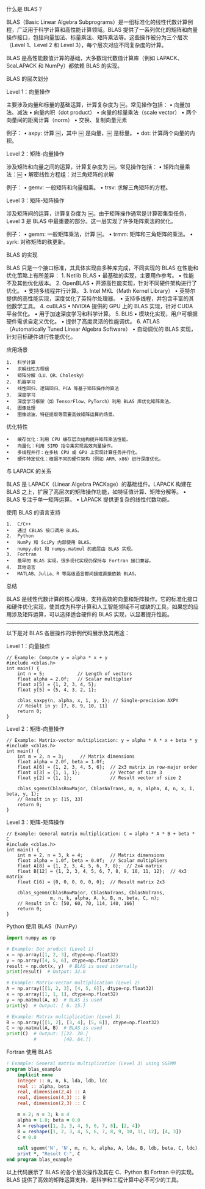 什么是 BLAS？

BLAS（Basic Linear Algebra Subprograms）是一组标准化的线性代数计算例程，广泛用于科学计算和高性能计算领域。BLAS 提供了一系列优化的矩阵和向量操作接口，包括向量加法、标量乘法、矩阵乘法等。这些操作被分为三个层次（Level 1、Level 2 和 Level 3），每个层次对应不同复杂度的计算。

BLAS 是高性能数值计算的基础，大多数现代数值计算库（例如 LAPACK、ScaLAPACK 和 NumPy）都依赖 BLAS 的实现。

BLAS 的层次划分

Level 1：向量操作

主要涉及向量和标量的基础运算，计算复杂度为 ￼。常见操作包括：
	•	向量加法、减法
	•	向量内积（dot product）
	•	向量的标量乘法（scale vector）
	•	两个向量间的距离计算（norm）
	•	交换、复制向量元素

例子：
	•	axpy: 计算 ￼，其中 ￼ 是向量，￼ 是标量。
	•	dot: 计算两个向量的内积。

Level 2：矩阵-向量操作

涉及矩阵和向量之间的运算，计算复杂度为 ￼。常见操作包括：
	•	矩阵向量乘法：￼
	•	解密线性方程组：对三角矩阵的求解

例子：
	•	gemv: 一般矩阵和向量相乘。
	•	trsv: 求解三角矩阵的方程。

Level 3：矩阵-矩阵操作

涉及矩阵间的运算，计算复杂度为 ￼。由于矩阵操作通常是计算密集型任务，Level 3 是 BLAS 中最重要的部分。这一层实现了许多矩阵乘法的优化。

例子：
	•	gemm: 一般矩阵乘法，计算 ￼。
	•	trmm: 矩阵和三角矩阵的乘法。
	•	syrk: 对称矩阵的秩更新。

BLAS 的实现

BLAS 只是一个接口标准，其具体实现由多种库完成，不同实现的 BLAS 在性能和优化策略上有所差异：
	1.	Netlib BLAS
	•	最基础的实现，主要用作参考。
	•	性能不及其他优化版本。
	2.	OpenBLAS
	•	开源高性能实现，针对不同硬件架构进行了优化。
	•	支持多线程并行计算。
	3.	Intel MKL（Math Kernel Library）
	•	英特尔提供的高性能实现，深度优化了英特尔处理器。
	•	支持多线程，并包含丰富的其他数学工具。
	4.	cuBLAS
	•	NVIDIA 提供的 GPU 上的 BLAS 实现，针对 CUDA 平台优化。
	•	用于加速深度学习和科学计算。
	5.	BLIS
	•	模块化实现，用户可根据硬件需求自定义优化。
	•	提供了高度灵活的性能调优。
	6.	ATLAS（Automatically Tuned Linear Algebra Software）
	•	自动调优的 BLAS 实现，针对目标硬件进行性能优化。

应用场景

	1.	科学计算
	•	求解线性方程组
	•	矩阵分解（LU、QR、Cholesky）
	2.	机器学习
	•	线性回归、逻辑回归、PCA 等基于矩阵操作的算法
	3.	深度学习
	•	深度学习框架（如 TensorFlow、PyTorch）利用 BLAS 库优化矩阵乘法。
	4.	图像处理
	•	图像滤波、特征提取等需要高效矩阵运算的场景。

优化特性

	•	缓存优化：利用 CPU 缓存层次结构提升矩阵乘法性能。
	•	向量化：利用 SIMD 指令集实现高效向量操作。
	•	多线程并行：在多核 CPU 或 GPU 上实现计算任务并行化。
	•	硬件特定优化：根据不同的硬件架构（例如 ARM、x86）进行深度优化。

与 LAPACK 的关系

BLAS 是 LAPACK（Linear Algebra PACKage）的基础组件。LAPACK 构建在 BLAS 之上，扩展了高层次的矩阵操作功能，如特征值计算、矩阵分解等。
	•	BLAS 专注于单一矩阵运算。
	•	LAPACK 提供更复杂的线性代数功能。

使用 BLAS 的语言支持

	1.	C/C++
	•	通过 CBLAS 接口调用 BLAS。
	2.	Python
	•	NumPy 和 SciPy 内部使用 BLAS。
	•	numpy.dot 和 numpy.matmul 的底层由 BLAS 实现。
	3.	Fortran
	•	最早的 BLAS 实现，很多现代实现仍保持与 Fortran 接口兼容。
	4.	其他语言
	•	MATLAB、Julia、R 等高级语言都间接或直接依赖 BLAS。

总结

BLAS 是线性代数计算的核心模块，支持高效的向量和矩阵操作。它的标准化接口和硬件优化实现，使其成为科学计算和人工智能领域不可或缺的工具。如果您的应用涉及矩阵运算，可以选择适合硬件的 BLAS 实现，以显著提升性能。

---

以下是对 BLAS 各层操作的示例代码展示及其用途：

Level 1：向量操作
```
// Example: Compute y = alpha * x + y
#include <cblas.h>
int main() {
    int n = 5;            // Length of vectors
    float alpha = 2.0f;   // Scalar multiplier
    float x[5] = {1, 2, 3, 4, 5};
    float y[5] = {5, 4, 3, 2, 1};
    
    cblas_saxpy(n, alpha, x, 1, y, 1); // Single-precision AXPY
    // Result in y: [7, 8, 9, 10, 11]
    return 0;
}
```
Level 2：矩阵-向量操作
```
// Example: Matrix-vector multiplication: y = alpha * A * x + beta * y
#include <cblas.h>
int main() {
    int m = 2, n = 3;      // Matrix dimensions
    float alpha = 2.0f, beta = 1.0f;
    float A[6] = {1, 2, 3, 4, 5, 6};  // 2x3 matrix in row-major order
    float x[3] = {1, 1, 1};           // Vector of size 3
    float y[2] = {1, 1};              // Result vector of size 2
    
    cblas_sgemv(CblasRowMajor, CblasNoTrans, m, n, alpha, A, n, x, 1, beta, y, 1);
    // Result in y: [15, 33]
    return 0;
}
```
Level 3：矩阵-矩阵操作
```
// Example: General matrix multiplication: C = alpha * A * B + beta * C
#include <cblas.h>
int main() {
    int m = 2, n = 3, k = 4;          // Matrix dimensions
    float alpha = 1.0f, beta = 0.0f;  // Scalar multipliers
    float A[8] = {1, 2, 3, 4, 5, 6, 7, 8};  // 2x4 matrix
    float B[12] = {1, 2, 3, 4, 5, 6, 7, 8, 9, 10, 11, 12};  // 4x3 matrix
    float C[6] = {0, 0, 0, 0, 0, 0};  // Result matrix 2x3
    
    cblas_sgemm(CblasRowMajor, CblasNoTrans, CblasNoTrans,
                m, n, k, alpha, A, k, B, n, beta, C, n);
    // Result in C: [50, 60, 70, 114, 140, 166]
    return 0;
}
```

Python 使用 BLAS（NumPy）
``` python
import numpy as np

# Example: Dot product (Level 1)
x = np.array([1, 2, 3], dtype=np.float32)
y = np.array([4, 5, 6], dtype=np.float32)
result = np.dot(x, y)  # BLAS is used internally
print(result)  # Output: 32.0

# Example: Matrix-vector multiplication (Level 2)
A = np.array([[1, 2, 3], [4, 5, 6]], dtype=np.float32)
x = np.array([1, 1, 1], dtype=np.float32)
y = np.matmul(A, x)  # BLAS is used
print(y)  # Output: [ 6. 15.]

# Example: Matrix multiplication (Level 3)
B = np.array([[1, 2], [3, 4], [5, 6]], dtype=np.float32)
C = np.matmul(A, B)  # BLAS is used
print(C)  # Output: [[22. 28.]
          #          [49. 64.]]
```

Fortran 使用 BLAS
``` fortran
! Example: General matrix multiplication (Level 3) using SGEMM
program blas_example
    implicit none
    integer :: m, n, k, lda, ldb, ldc
    real :: alpha, beta
    real, dimension(2,4) :: A
    real, dimension(4,3) :: B
    real, dimension(2,3) :: C

    m = 2; n = 3; k = 4
    alpha = 1.0; beta = 0.0
    A = reshape([1, 2, 3, 4, 5, 6, 7, 8], [2, 4])
    B = reshape([1, 2, 3, 4, 5, 6, 7, 8, 9, 10, 11, 12], [4, 3])
    C = 0.0

    call sgemm('N', 'N', m, n, k, alpha, A, lda, B, ldb, beta, C, ldc)
    print *, "Result C:", C
end program blas_example
```
以上代码展示了 BLAS 的各个层次操作及其在 C、Python 和 Fortran 中的实现。BLAS 提供了高效的矩阵运算支持，是科学和工程计算中必不可少的工具。